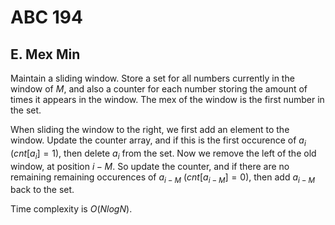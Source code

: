 # ABC 194

## E. Mex Min
Maintain a sliding window. Store a set for all numbers currently in the window of $M$, and also a counter for each number storing the amount of times it appears in the window. The mex of the window is the first number in the set.

When sliding the window to the right, we first add an element to the window. Update the counter array, and if this is the first occurence of $a_i$ ($cnt[a_i]=1$), then delete $a_i$ from the set. Now we remove the left of the old window, at position $i-M$. So update the counter, and if there are no remaining remaining occurences of $a_{i-M}$ ($cnt[a_{i-M}]=0$), then add $a_{i-M}$ back to the set.

Time complexity is $O(NlogN)$.